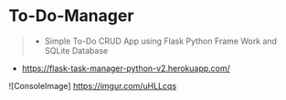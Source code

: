 # To-Do-Manager
> - Simple To-Do CRUD App using Flask Python Frame Work and SQLite Database 

- https://flask-task-manager-python-v2.herokuapp.com/

![ConsoleImage] https://imgur.com/uHLLcqs

